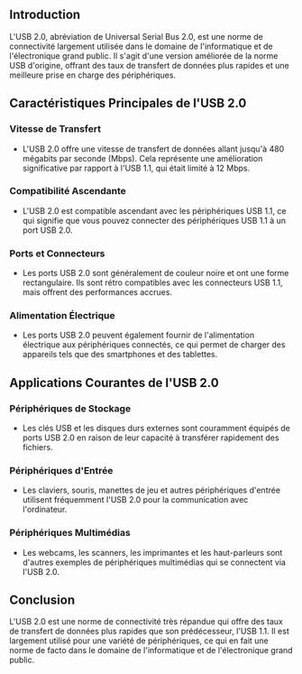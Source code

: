 ## Introduction
L'USB 2.0, abréviation de Universal Serial Bus 2.0, est une norme de connectivité largement utilisée dans le domaine de l'informatique et de l'électronique grand public. Il s'agit d'une version améliorée de la norme USB d'origine, offrant des taux de transfert de données plus rapides et une meilleure prise en charge des périphériques.

## Caractéristiques Principales de l'USB 2.0

### Vitesse de Transfert
- L'USB 2.0 offre une vitesse de transfert de données allant jusqu'à 480 mégabits par seconde (Mbps). Cela représente une amélioration significative par rapport à l'USB 1.1, qui était limité à 12 Mbps.

### Compatibilité Ascendante
- L'USB 2.0 est compatible ascendant avec les périphériques USB 1.1, ce qui signifie que vous pouvez connecter des périphériques USB 1.1 à un port USB 2.0.

### Ports et Connecteurs
- Les ports USB 2.0 sont généralement de couleur noire et ont une forme rectangulaire. Ils sont rétro compatibles avec les connecteurs USB 1.1, mais offrent des performances accrues.

### Alimentation Électrique
- Les ports USB 2.0 peuvent également fournir de l'alimentation électrique aux périphériques connectés, ce qui permet de charger des appareils tels que des smartphones et des tablettes.

## Applications Courantes de l'USB 2.0

### Périphériques de Stockage
- Les clés USB et les disques durs externes sont couramment équipés de ports USB 2.0 en raison de leur capacité à transférer rapidement des fichiers.

### Périphériques d'Entrée
- Les claviers, souris, manettes de jeu et autres périphériques d'entrée utilisent fréquemment l'USB 2.0 pour la communication avec l'ordinateur.

### Périphériques Multimédias
- Les webcams, les scanners, les imprimantes et les haut-parleurs sont d'autres exemples de périphériques multimédias qui se connectent via l'USB 2.0.

## Conclusion
L'USB 2.0 est une norme de connectivité très répandue qui offre des taux de transfert de données plus rapides que son prédécesseur, l'USB 1.1. Il est largement utilisé pour une variété de périphériques, ce qui en fait une norme de facto dans le domaine de l'informatique et de l'électronique grand public.
